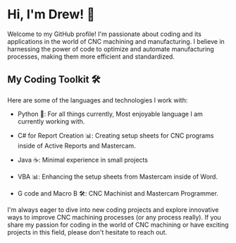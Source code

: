 # Hi, I'm Drew! 👋

Welcome to my GitHub profile! I'm passionate about coding and its applications in the world of CNC machining and manufacturing. I believe in harnessing the power of code to optimize and automate manufacturing processes, making them more efficient and standardized.

## My Coding Toolkit 🛠️

Here are some of the languages and technologies I work with:

- Python 🐍: For all things currently, Most enjoyable language I am currently working with.

-  C# for Report Creation 📊: Creating setup sheets for CNC programs inside of Active Reports and Mastercam.
  
- Java ☕: Minimal experience in small projects

- VBA 📊: Enhancing the setup sheets from Mastercam inside of Word.

- G code and Macro B 🛠️: CNC Machinist and Mastercam Programmer.

I'm always eager to dive into new coding projects and explore innovative ways to improve CNC machining processes (or any process really). If you share my passion for coding in the world of CNC machining or have exciting projects in this field, please don't hesitate to reach out.
